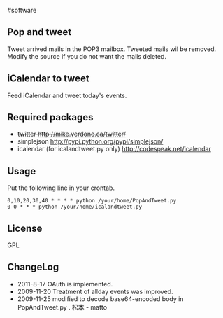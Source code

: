#software


## Pop and tweet

Tweet arrived mails in the POP3 mailbox. Tweeted mails wil be removed. Modify the source if you do not want the mails deleted.

[](storage:Twitter関連/PopAndTweet.py)


## iCalendar to tweet

Feed iCalendar and tweet today's events.

[](storage:Twitter関連/icalandtweet.py)


## Required packages

* ~~twitter http://mike.verdone.ca/twitter/~~
* simplejson http://pypi.python.org/pypi/simplejson/
* icalendar (for icalandtweet.py only) http://codespeak.net/icalendar

## Usage

Put the following line in your crontab.

```
0,10,20,30,40 * * * * python /your/home/PopAndTweet.py
0 0 * * * python /your/home/icalandtweet.py
```

## License

GPL


## ChangeLog

* 2011-8-17 OAuth is implemented.
* 2009-11-20 Treatment of allday events was improved.
* 2009-11-25 modified to decode  base64-encoded body in PopAndTweet.py . 松本 - matto 
<!--  -->


